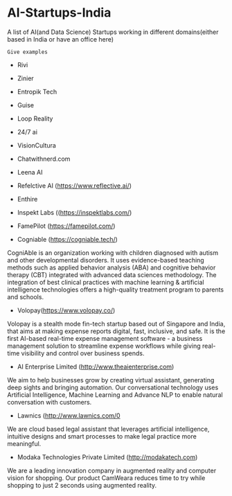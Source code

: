 # AI-Startups-India
A list of AI(and Data Science) Startups working in different domains(either based in India or have an office here)

```
Give examples
```
- Rivi
- Zinier
- Entropik Tech
- Guise
- Loop Reality
- 24/7 ai
- VisionCultura
- Chatwithnerd.com
- Leena AI
- Refelctive AI (https://www.reflective.ai/)
- Enthire
- Inspekt Labs ((https://inspektlabs.com/)

- FamePilot (https://famepilot.com/)

- Cogniable (https://cogniable.tech/)

CogniAble is an organization working with children diagnosed with autism and other developmental disorders. It uses evidence-based teaching methods such as applied behavior analysis (ABA) and cognitive behavior therapy (CBT) integrated with advanced data sciences methodology. The integration of best clinical practices with machine learning & artificial intelligence technologies offers a high-quality treatment program to parents and schools.

- Volopay(https://www.volopay.co/)

Volopay is a stealth mode fin-tech startup based out of Singapore and India, that aims at making expense reports digital, fast, inclusive, and safe. It is the first AI-based real-time expense management software - a business management solution to streamline expense workflows while giving real-time visibility and control over business spends.

- AI Enterprise Limited (http://www.theaienterprise.com)

We aim to help businesses grow by creating virtual assistant, generating deep sights and bringing automation. Our conversational technology uses Artificial Intelligence, Machine Learning and Advance NLP to enable natural conversation with customers.

- Lawnics (http://www.lawnics.com/0

We are cloud based legal assistant that leverages artificial intelligence, intuitive designs and smart processes to make legal practice more meaningful.

- Modaka Technologies Private Limited (http://modakatech.com)

We are a leading innovation company in augmented reality and computer vision for shopping. Our product CamWeara reduces time to try while shopping to just 2 seconds using augmented reality.








